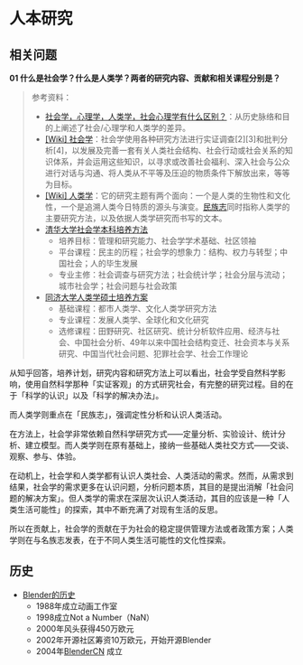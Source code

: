 # 人本研究

## 相关问题

**01 什么是社会学？什么是人类学？两者的研究内容、贡献和相关课程分别是？**

> 参考资料：
>
> - [社会学，心理学，人类学，社会心理学有什么区别？](https://www.zhihu.com/question/314730723/answer/672527801)：从历史脉络和目的上阐述了社会/心理学和人类学的差异。
> - [[Wiki] 社会学](https://zh.wikipedia.org/zh-hans/%E7%A4%BE%E4%BC%9A%E5%AD%A6)：社会学使用各种研究方法进行实证调查[2][3]和批判分析[4]，以发展及完善一套有关人类社会结构、社会行动或社会关系的知识体系，并会运用这些知识，以寻求或改善社会福利、深入社会与公众进行对话与沟通、将人类从不平等及压迫的物质条件下解放出来，等等为目标。
> - [[Wiki] 人类学](https://zh.wikipedia.org/zh-hans/%E4%BA%BA%E7%B1%BB%E5%AD%A6)：它的研究主题有两个面向：一个是人类的生物性和文化性，一个是追溯人类今日特质的源头与演变。[民族志](https://zh.wikipedia.org/wiki/民族誌)同时指称人类学的主要研究方法，以及依据人类学研究而书写的文本。
> - [清华大学社会学本科培养方法](https://www.tsinghua.edu.cn/jxjywj/bksjywj/50-shehuixue.pdf)
>   - 培养目标：管理和研究能力、社会学学术基础、社区领袖
>   - 平台课程：民主的历程；社会学的想象力：结构、权力与转型；中国社会；人的毕生发展
>   - 专业主修：社会调查与研究方法；社会统计学；社会分层与流动；城市社会学；社会问题与社会政策
> - [同济大学人类学硕士培养方案](https://sociology.fudan.edu.cn/ef/0c/c32205a388876/page.htm)
>   - 基础课程：都市人类学、文化人类学研究方法
>   - 专业课程：发展人类学、全球化和文化研究
>   - 选修课程：田野研究、社区研究、统计分析软件应用、经济与社会、中国社会分析、49年以来中国社会结构变迁、社会资本与关系研究、中国当代社会问题、犯罪社会学、社会工作理论

从知乎回答，培养计划，研究内容和研究方法上可以看出，社会学受自然科学影响，使用自然科学那种「实证客观」的方式研究社会，有完整的研究过程。目的在于「科学的认识」以及「科学的解决办法」。

而人类学则重点在「民族志」，强调定性分析和认识人类活动。

在方法上，社会学非常依赖自然科学研究方式——定量分析、实验设计、统计分析、建立模型。而人类学则在原有基础上，接纳一些基础人类社交方式——交谈、观察、参与、体验。

在动机上，社会学和人类学都有认识人类社会、人类活动的需求。然而，从需求到结果，社会学的需求更多在认识问题，分析问题本质，其目的是提出消解「社会问题的解决方案」。但人类学的需求在深层次认识人类活动，其目的应该是一种「人类生活可能性」的探索，其中不断充满了对现有生活的反思。

所以在贡献上，社会学的贡献在于为社会的稳定提供管理方法或者政策方案；人类学则在与名族志发表，在于不同人类生活可能性的文化性探索。



## 历史

- [Blender的历史](https://docs.blender.org/manual/zh-hans/dev/getting_started/about/history.html)
  - 1988年成立动画工作室
  - 1998成立Not a Number（NaN）
  - 2000年风头获得450万欧元
  - 2002年开源社区筹资10万欧元，开始开源Blender
  - 2004年[BlenderCN](https://www.blendercn.org/%e5%85%b3%e4%ba%8eblendercn) 成立

